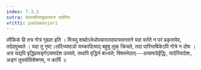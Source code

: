 ```yaml
---
index: 7.3.2
sutra: केकयमित्त्रयुप्रलयानां यादेरियः
vritti: padamanjari
---
```


 लौकिकं हि तत्र गोत्रं गृह्यत इति । मित्रयु शब्दोऽभेधोपचारातदपत्यसन्ताने यदा वर्तते न परं प्रकृतावेव, तदेदमुच्यते । यदा तु गृष्ट।लदिभ्यष्ठञो यस्कादित्वाद् बहुषु लुक् क्रियते, तदा पारिभाषिकेऽपि गोत्रे न दोषः । अत्र यद्यपि वृद्धिप्रसङ्गेऽयमादेश उच्यते, तथापि वृद्धिर्न बाध्यते; विषयभेदात्---अचामादेर्वृद्धिः, यादेरियादेशः, अङ्गं तूभयोविशेषणम्, न कार्यि ॥